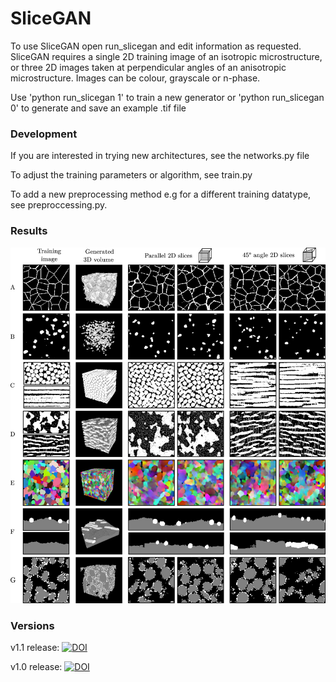 # SliceGAN 

To use SliceGAN open run_slicegan and edit information as requested. SliceGAN requires a single 2D training image of an isotropic microstructure, or three 2D images taken at perpendicular angles of an anisotropic microstructure. Images can be colour, grayscale or n-phase.

Use 'python run_slicegan 1' to train a new generator or 'python run_slicegan 0' to generate and save an example .tif file

### Development

If you are interested in trying new architectures, see the networks.py file

To adjust the training parameters or algorithm, see train.py

To add a new preprocessing method e.g for a different training datatype, see preproccessing.py.

### Results

![](images/SliceGAN_results.png)

### Versions

v1.1 release: [![DOI](https://zenodo.org/badge/DOI/10.5281/zenodo.4399114.svg)](https://doi.org/10.5281/zenodo.4399114)

v1.0 release: [![DOI](https://zenodo.org/badge/DOI/10.5281/zenodo.4319988.svg)](https://doi.org/10.5281/zenodo.4319988)

